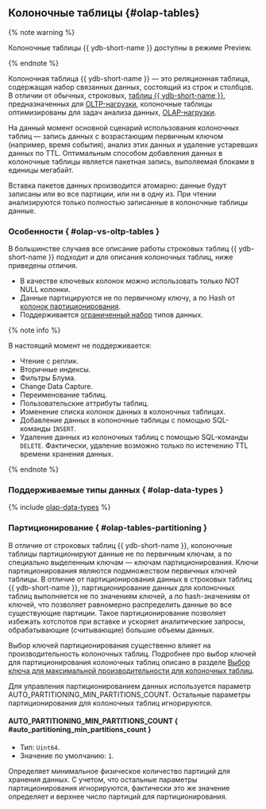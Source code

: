 ## Колоночные таблицы {#olap-tables}

{% note warning %}

Колоночные таблицы {{ ydb-short-name }} доступны в режиме Preview.

{% endnote %}

Колоночная таблица {{ ydb-short-name }} — это реляционная таблица, содержащая набор связанных данных, состоящий из строк и столбцов. В отличии от обычных, строковых, [таблиц {{ ydb-short-name }}](#table), предназначенных для [OLTP-нагрузки](https://ru.wikipedia.org/wiki/OLTP), колоночные таблицы оптимизированы для задач анализа данных, [OLAP-нагрузки](https://ru.wikipedia.org/wiki/OLAP). 

На данный момент основной сценарий использования колоночных таблиц — запись данных с возрастающим первичным ключом (например, время события), анализ этих данных и удаление устаревших данных по TTL. Оптимальным способом добавления данных в колоночные таблицы является пакетная запись, выполяемая блоками в единицы мегабайт.

Вставка пакетов данных производится атомарно: данные будут записаны или во все партиции, или ни в одну из. При чтении анализируются только полностью записанные в колоночные таблицы данные.


### Особенности { #olap-vs-oltp-tables }
В большинстве случаев все описание работы строковых таблиц {{ ydb-short-name }} подходит и для описания колоночных таблиц, ниже приведены отличия. 

- В качестве ключевых колонок можно использовать только NOT NULL колонки.
- Данные партицируются не по первичному ключу, а по Hash от [колонок партиционирования](#olap-tables-partitioning).
- Поддерживается [ограниченный набор](#olap-data-types) типов данных.

{% note info %}

В настоящий момент не поддерживается: 
  - Чтение с реплик.
  - Вторичные индексы. 
  - Фильтры Блума.
  - Change Data Capture. 
  - Переименование таблиц. 
  - Пользовательские аттрибуты таблиц.
  - Изменение списка колонок данных в колоночных таблицах.
  - Добавление данных в колоночные таблицы с помощью SQL-команды `INSERT`.
  - Удаление данных из колоночных таблиц с помощью SQL-команды `DELETE`. Фактически, удаление возможно только по истечению TTL времени хранения данных.

{% endnote %}

### Поддерживаемые типы данных { #olap-data-types }

{% include [olap-data-types](../../../_includes/olap-data-types.md) %}

### Партиционирование { #olap-tables-partitioning }

В отличие от строковых таблиц {{ ydb-short-name }}, колоночные таблицы партиционируют данные не по первичным ключам, а по специально выделенным ключам — ключам партиционирования. Ключи партиционирования являются подмножеством первичных ключей таблицы. В отличие от партиционирования данных в строковых таблиц {{ ydb-short-name }}, партиционирование данных для колоночных таблиц выполняется не по значениям ключей, а по hash-значениям от ключей, что позволяет равномерно распределить данные во все существующие партиции.
Такое партиционирование позволяет избежать хотспотов при вставке и ускоряет аналитические запросы, обрабатывающие (считывающие) большие объемы данных.

Выбор ключей партиционирования существенно влияет на производительность колоночных таблиц. Подробнее про выбор ключей для партиционирования колоночных таблиц описано в разделе [Выбор ключа для максимальной производительности для колоночных таблиц](../../../best_practices/pk_olap_scalability.md).

Для управления партиционированием данных используется параметр AUTO_PARTITIONING_MIN_PARTITIONS_COUNT. Остальные параметры партиционирования для колоночных таблиц игнорируются.

#### AUTO_PARTITIONING_MIN_PARTITIONS_COUNT { #auto_partitioning_min_partitions_count }

* Тип: `Uint64`.
* Значение по умолчанию: `1`.

Определяет минимальное физическое количество партиций для хранения данных. С учетом, что остальные параметры партиционирования игнорируются, фактически это же значение определяет и верхнее число партиций для партиционирования.
